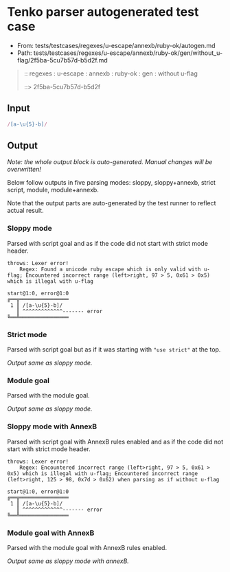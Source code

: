 # Tenko parser autogenerated test case

- From: tests/testcases/regexes/u-escape/annexb/ruby-ok/autogen.md
- Path: tests/testcases/regexes/u-escape/annexb/ruby-ok/gen/without_u-flag/2f5ba-5cu7b57d-b5d2f.md

> :: regexes : u-escape : annexb : ruby-ok : gen : without u-flag
>
> ::> 2f5ba-5cu7b57d-b5d2f

## Input


`````js
/[a-\u{5}-b]/
`````

## Output

_Note: the whole output block is auto-generated. Manual changes will be overwritten!_

Below follow outputs in five parsing modes: sloppy, sloppy+annexb, strict script, module, module+annexb.

Note that the output parts are auto-generated by the test runner to reflect actual result.

### Sloppy mode

Parsed with script goal and as if the code did not start with strict mode header.

`````
throws: Lexer error!
    Regex: Found a unicode ruby escape which is only valid with u-flag; Encountered incorrect range (left>right, 97 > 5, 0x61 > 0x5) which is illegal with u-flag

start@1:0, error@1:0
╔══╦════════════════
 1 ║ /[a-\u{5}-b]/
   ║ ^^^^^^^^^^^^^------- error
╚══╩════════════════

`````

### Strict mode

Parsed with script goal but as if it was starting with `"use strict"` at the top.

_Output same as sloppy mode._

### Module goal

Parsed with the module goal.

_Output same as sloppy mode._

### Sloppy mode with AnnexB

Parsed with script goal with AnnexB rules enabled and as if the code did not start with strict mode header.

`````
throws: Lexer error!
    Regex: Encountered incorrect range (left>right, 97 > 5, 0x61 > 0x5) which is illegal with u-flag; Encountered incorrect range (left>right, 125 > 98, 0x7d > 0x62) when parsing as if without u-flag

start@1:0, error@1:0
╔══╦════════════════
 1 ║ /[a-\u{5}-b]/
   ║ ^^^^^^^^^^^^^------- error
╚══╩════════════════

`````

### Module goal with AnnexB

Parsed with the module goal with AnnexB rules enabled.

_Output same as sloppy mode with annexB._
